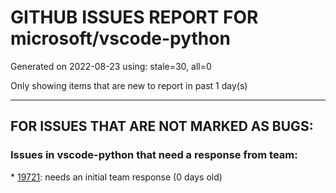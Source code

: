
# GITHUB ISSUES REPORT FOR microsoft/vscode-python


Generated on 2022-08-23 using: stale=30, all=0


Only showing items that are new to report in past 1 day(s)


---

## FOR ISSUES THAT ARE NOT MARKED AS BUGS:


### Issues in vscode-python that need a response from team:


\* [19721](https://github.com/microsoft/vscode-python/issues/19721 "Call Hierarchy issue if a function is imported as an alias"): needs an initial team response (0 days old)
